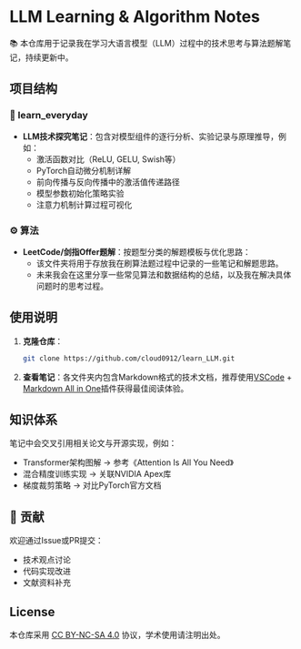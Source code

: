 # LLM Learning & Algorithm Notes

📚 本仓库用于记录我在学习大语言模型（LLM）过程中的技术思考与算法题解笔记，持续更新中。

## 项目结构

### 📖 learn_everyday 
- **LLM技术探究笔记**：包含对模型组件的逐行分析、实验记录与原理推导，例如：
  - 激活函数对比（ReLU, GELU, Swish等）
  - PyTorch自动微分机制详解
  - 前向传播与反向传播中的激活值传递路径
  - 模型参数初始化策略实验
  - 注意力机制计算过程可视化

### ⚙️ 算法
- **LeetCode/剑指Offer题解**：按题型分类的解题模板与优化思路：
  - 该文件夹将用于存放我在刷算法题过程中记录的一些笔记和解题思路。
  - 未来我会在这里分享一些常见算法和数据结构的总结，以及我在解决具体问题时的思考过程。
  
## 使用说明
1. **克隆仓库**：
   ```bash
   git clone https://github.com/cloud0912/learn_LLM.git
2. **查看笔记**：各文件夹内包含Markdown格式的技术文档，推荐使用[VSCode](https://code.visualstudio.com/) + [Markdown All in One](https://marketplace.visualstudio.com/items?itemName=yzhang.markdown-all-in-one)插件获得最佳阅读体验。

## 知识体系

笔记中会交叉引用相关论文与开源实现，例如：

- Transformer架构图解 → 参考《Attention Is All You Need》
- 混合精度训练实现 → 关联NVIDIA Apex库
- 梯度裁剪策略 → 对比PyTorch官方文档

## 🤝 贡献

欢迎通过Issue或PR提交：

- 技术观点讨论
- 代码实现改进
- 文献资料补充

## License

本仓库采用 [CC BY-NC-SA 4.0](https://creativecommons.org/licenses/by-nc-sa/4.0/) 协议，学术使用请注明出处。   
